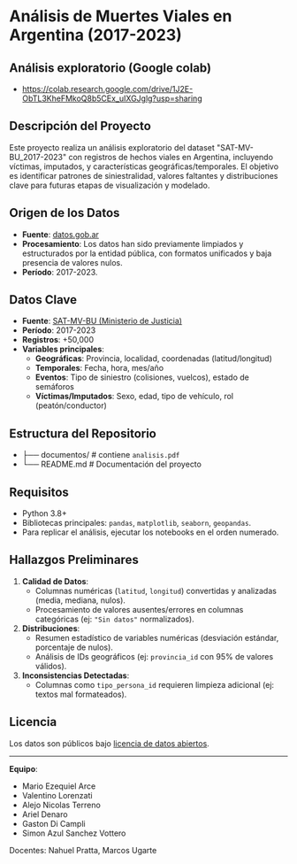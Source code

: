 # Análisis de Muertes Viales en Argentina (2017-2023)

## Análisis exploratorio (Google colab)
- https://colab.research.google.com/drive/1J2E-ObTL3KheFMkoQ8b5CEx_uIXGJglg?usp=sharing

## Descripción del Proyecto
Este proyecto realiza un análisis exploratorio del dataset "SAT-MV-BU_2017-2023" con registros de hechos viales en Argentina, incluyendo víctimas, imputados, y características geográficas/temporales. El objetivo es identificar patrones de siniestralidad, valores faltantes y distribuciones clave para futuras etapas de visualización y modelado.

## Origen de los Datos
- **Fuente**: [datos.gob.ar](https://datos.gob.ar)  
- **Procesamiento**: Los datos han sido previamente limpiados y estructurados por la entidad pública, con formatos unificados y baja presencia de valores nulos.  
- **Período**: 2017-2023.  

## Datos Clave
- **Fuente**: [SAT-MV-BU (Ministerio de Justicia)](https://datos.gob.ar)
- **Período**: 2017-2023
- **Registros**: +50,000
- **Variables principales**:
  - **Geográficas**: Provincia, localidad, coordenadas (latitud/longitud)
  - **Temporales**: Fecha, hora, mes/año
  - **Eventos**: Tipo de siniestro (colisiones, vuelcos), estado de semáforos
  - **Víctimas/Imputados**: Sexo, edad, tipo de vehículo, rol (peatón/conductor)

## Estructura del Repositorio
- ├── documentos/ # contiene `analisis.pdf`
- └── README.md # Documentación del proyecto

## Requisitos
- Python 3.8+
- Bibliotecas principales: `pandas`, `matplotlib`, `seaborn`, `geopandas`.
- Para replicar el análisis, ejecutar los notebooks en el orden numerado.

## Hallazgos Preliminares
1. **Calidad de Datos**:
   - Columnas numéricas (`latitud`, `longitud`) convertidas y analizadas (media, mediana, nulos).
   - Procesamiento de valores ausentes/errores en columnas categóricas (ej: `"Sin datos"` normalizados).
2. **Distribuciones**:
   - Resumen estadístico de variables numéricas (desviación estándar, porcentaje de nulos).
   - Análisis de IDs geográficos (ej: `provincia_id` con 95% de valores válidos).
3. **Inconsistencias Detectadas**:
   - Columnas como `tipo_persona_id` requieren limpieza adicional (ej: textos mal formateados).

## Licencia
Los datos son públicos bajo [licencia de datos abiertos](https://datos.gob.ar/).

---

**Equipo**:

- Mario Ezequiel Arce
- Valentino Lorenzati
- Alejo Nicolas Terreno
- Ariel Denaro
- Gaston Di Campli
- Simon Azul Sanchez Vottero

Docentes: Nahuel Pratta, Marcos Ugarte
